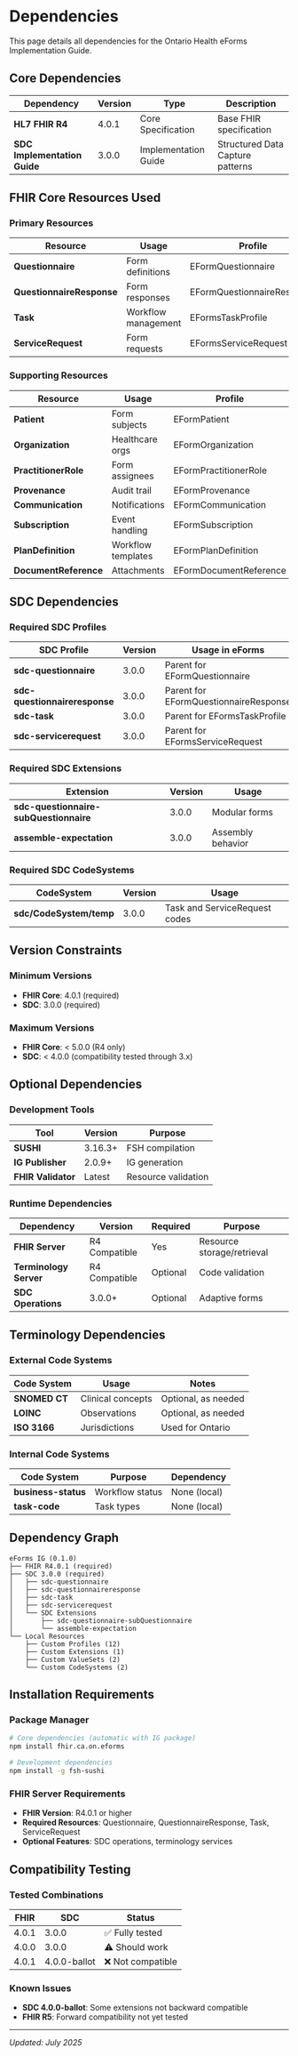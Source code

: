 # Dependencies

This page details all dependencies for the Ontario Health eForms Implementation Guide.

## Core Dependencies

| Dependency | Version | Type | Description |
|------------|---------|------|-------------|
| **HL7 FHIR R4** | 4.0.1 | Core Specification | Base FHIR specification |
| **SDC Implementation Guide** | 3.0.0 | Implementation Guide | Structured Data Capture patterns |

## FHIR Core Resources Used

### Primary Resources
| Resource | Usage | Profile |
|----------|-------|---------|
| **Questionnaire** | Form definitions | EFormQuestionnaire |
| **QuestionnaireResponse** | Form responses | EFormQuestionnaireResponse |
| **Task** | Workflow management | EFormsTaskProfile |
| **ServiceRequest** | Form requests | EFormsServiceRequest |

### Supporting Resources
| Resource | Usage | Profile |
|----------|-------|---------|
| **Patient** | Form subjects | EFormPatient |
| **Organization** | Healthcare orgs | EFormOrganization |
| **PractitionerRole** | Form assignees | EFormPractitionerRole |
| **Provenance** | Audit trail | EFormProvenance |
| **Communication** | Notifications | EFormCommunication |
| **Subscription** | Event handling | EFormSubscription |
| **PlanDefinition** | Workflow templates | EFormPlanDefinition |
| **DocumentReference** | Attachments | EFormDocumentReference |

## SDC Dependencies

### Required SDC Profiles
| SDC Profile | Version | Usage in eForms |
|-------------|---------|-----------------|
| **sdc-questionnaire** | 3.0.0 | Parent for EFormQuestionnaire |
| **sdc-questionnaireresponse** | 3.0.0 | Parent for EFormQuestionnaireResponse |
| **sdc-task** | 3.0.0 | Parent for EFormsTaskProfile |
| **sdc-servicerequest** | 3.0.0 | Parent for EFormsServiceRequest |

### Required SDC Extensions
| Extension | Version | Usage |
|-----------|---------|-------|
| **sdc-questionnaire-subQuestionnaire** | 3.0.0 | Modular forms |
| **assemble-expectation** | 3.0.0 | Assembly behavior |

### Required SDC CodeSystems
| CodeSystem | Version | Usage |
|------------|---------|-------|
| **sdc/CodeSystem/temp** | 3.0.0 | Task and ServiceRequest codes |

## Version Constraints

### Minimum Versions
- **FHIR Core**: 4.0.1 (required)
- **SDC**: 3.0.0 (required)

### Maximum Versions
- **FHIR Core**: < 5.0.0 (R4 only)
- **SDC**: < 4.0.0 (compatibility tested through 3.x)

## Optional Dependencies

### Development Tools
| Tool | Version | Purpose |
|------|---------|---------|
| **SUSHI** | 3.16.3+ | FSH compilation |
| **IG Publisher** | 2.0.9+ | IG generation |
| **FHIR Validator** | Latest | Resource validation |

### Runtime Dependencies
| Dependency | Version | Required | Purpose |
|------------|---------|----------|---------|
| **FHIR Server** | R4 Compatible | Yes | Resource storage/retrieval |
| **Terminology Server** | R4 Compatible | Optional | Code validation |
| **SDC Operations** | 3.0.0+ | Optional | Adaptive forms |

## Terminology Dependencies

### External Code Systems
| Code System | Usage | Notes |
|-------------|-------|-------|
| **SNOMED CT** | Clinical concepts | Optional, as needed |
| **LOINC** | Observations | Optional, as needed |
| **ISO 3166** | Jurisdictions | Used for Ontario |

### Internal Code Systems
| Code System | Purpose | Dependency |
|-------------|---------|------------|
| **business-status** | Workflow status | None (local) |
| **task-code** | Task types | None (local) |

## Dependency Graph

```
eForms IG (0.1.0)
├── FHIR R4.0.1 (required)
├── SDC 3.0.0 (required)
│   ├── sdc-questionnaire
│   ├── sdc-questionnaireresponse  
│   ├── sdc-task
│   ├── sdc-servicerequest
│   └── SDC Extensions
│       ├── sdc-questionnaire-subQuestionnaire
│       └── assemble-expectation
└── Local Resources
    ├── Custom Profiles (12)
    ├── Custom Extensions (1)
    ├── Custom ValueSets (2)
    └── Custom CodeSystems (2)
```

## Installation Requirements

### Package Manager
```bash
# Core dependencies (automatic with IG package)
npm install fhir.ca.on.eforms

# Development dependencies
npm install -g fsh-sushi
```

### FHIR Server Requirements
- **FHIR Version**: R4.0.1 or higher
- **Required Resources**: Questionnaire, QuestionnaireResponse, Task, ServiceRequest
- **Optional Features**: SDC operations, terminology services

## Compatibility Testing

### Tested Combinations
| FHIR | SDC | Status |
|------|-----|--------|
| 4.0.1 | 3.0.0 | ✅ Fully tested |
| 4.0.0 | 3.0.0 | ⚠️ Should work |
| 4.0.1 | 4.0.0-ballot | ❌ Not compatible |

### Known Issues
- **SDC 4.0.0-ballot**: Some extensions not backward compatible
- **FHIR R5**: Forward compatibility not yet tested

---

*Updated: July 2025*